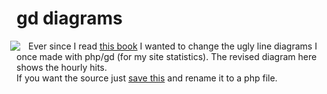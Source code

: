 <!--
  id: 232
  date: 2005-11-24T00:23:48
  modified: 2012-07-03T09:29:30
  slug: gddiagrams
  type: post
  excerpt: <p>Ever since I read this book I wanted to change the ugly line diagrams I once made with php/gd (for my site statistics). The revised diagram here shows the hourly hits.If you want the source just save this and rename it to a php file.</p> 
  content: <p><img src="/wordpress/wp-content/uploads/hours.gif" align="left" style="position:relative;left:-10px;" />Ever since I read <a href="http://www.edwardtufte.com/tufte/books_vdqi" target="_blank">this book</a> I wanted to change the ugly line diagrams I once made with php/gd (for my site statistics). The revised diagram here shows the hourly hits.<br />If you want the source just <a href="/wordpress/wp-content/uploads/diagramcircleline.txt" target="_blank">save this</a> and rename it to a php file.<br style="clear:both;"/></p> 
  categories: admin,backend
  tags: 
-->

# gd diagrams

<p><img src="/wordpress/wp-content/uploads/hours.gif" align="left" style="position:relative;left:-10px;" />Ever since I read <a href="http://www.edwardtufte.com/tufte/books_vdqi" target="_blank">this book</a> I wanted to change the ugly line diagrams I once made with php/gd (for my site statistics). The revised diagram here shows the hourly hits.<br />If you want the source just <a href="/wordpress/wp-content/uploads/diagramcircleline.txt" target="_blank">save this</a> and rename it to a php file.<br style="clear:both;"/></p>


